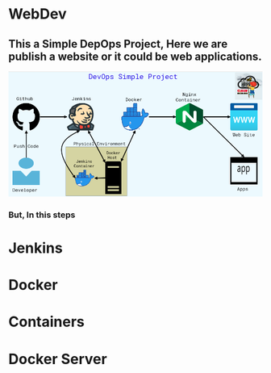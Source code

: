 # WebDev
## This a Simple DepOps Project, Here we are publish a website or it could be web applications.
![Simple DevOps Diagram](DevOpsPNG.PNG)
### But, In this steps 
# Jenkins
# Docker
# Containers
# Docker Server

